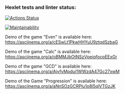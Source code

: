 ### Hexlet tests and linter status:
[![Actions Status](https://github.com/justkraiz/java-project-61/actions/workflows/hexlet-check.yml/badge.svg)](https://github.com/justkraiz/java-project-61/actions)

[![Maintainability](https://api.codeclimate.com/v1/badges/caec631d8b04432050f5/maintainability)](https://codeclimate.com/github/justkraiz/java-project-61/maintainability)

Demo of the game "Even" is available here: 
https://asciinema.org/a/cESwLt1PkwHHYuU9ztqdSzbaG

Demo of the game "Calc" is available here: 
https://asciinema.org/a/oBMMJbOtNSzVpeiqfocpEExGr

Demo of the game "GCD" is available here: 
https://asciinema.org/a/AjyfyMpdui1WWzdA47Gc27xwM

Demo of the Game "Progression" is available here: 
https://asciinema.org/a/aNnSOzGCRPIu1o8l5qlVTGzJK

